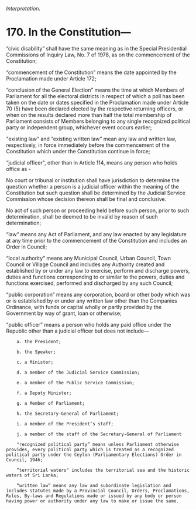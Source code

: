*Interpretation.*

# 170. In the Constitution—

“civic disability” shall have the same meaning as in the Special Presidential Commissions of Inquiry Law, No. 7 of 1978, as on the commencement of the Constitution;

“commencement of the Constitution” means the date appointed by the Proclamation made under Article 172;

“conclusion of the General Election” means the time at which Members of Parliament for all the electoral districts in respect of which a poll has been taken on the date or dates specified in the Proclamation made under Article 70 (5) have been declared elected by the respective returning officers, or when on the results declared more than half the total membership of Parliament consists of Members belonging to any single recognized political party or independent group, whichever event occurs earlier;

"existing law” and “existing written law” mean any law and written law, respectively, in force immediately before the commencement of the Constitution which under the Constitution continue in force;

“judicial officer", other than in Article 114, means any person who holds office as -

No court or tribunal or institution shall have jurisdiction to determine the question whe­ther a person is a judicial officer within the meaning of the Constitution but such question shall be determined by the Judicial Service Commission whose decision thereon shall be final and conclusive.

No act of such person or proceeding held before such person, prior to such determination, shall be deemed to be invalid by reason of such determination;

“law” means any Act of Parliament, and any law enacted by any legislature at any time prior to the com­mencement of the Constitution and includes an Order in Council;

“local authority” means any Municipal Council, Urban Council, Town Council or Village Council and includes any Authority created and established by or under any law to exercise, perform and discharge powers, duties and functions corresponding to or similar to the powers, duties and functions exercised, performed and discharged by any such Council;

“public corporation” means any corporation, board or other body which was or is established by or under any written law other than the Companies Ordinance, with funds or capital wholly or partly provided by the Government by way of grant, loan or otherwise;

“public officer” means a person who holds any paid office under the Republic other than a judicial officer but does not include—

        a. the President;

        b. the Speaker;

        c. a Minister;

        d. a member of the Judicial Service Commission;

        e. a member of the Public Service Commission;

        f. a Deputy Minister;

        g. a Member of Parliament;

        h. the Secretary-General of Parliament;

        i. a member of the President’s staff;

        j. a member of the staff of the Secretary-General of Parliament

        "recognized political party” means unless Parliament otherwise provides, every political party which is treated as a recognized political party under the Ceylon (Parliamentary Elections) Order in Council, 1946;

        “territorial waters" includes the territorial sea and the historic waters of Sri Lanka;

        “written law” means any law and subordinate legislation and includes statutes made by a Provincial Council, Orders, Proclamations, Rules, By-laws and Regulations made or issued by any body or person having power or authority under any law to make or issue the same.